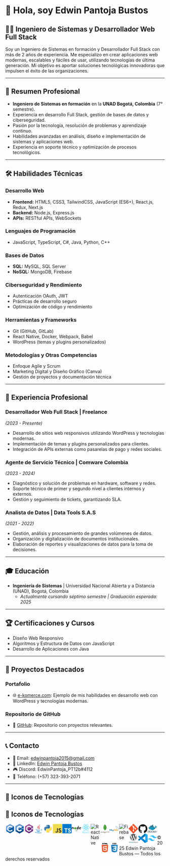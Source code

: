 # 👋 Hola, soy Edwin Pantoja Bustos  
## 👨‍💻 Ingeniero de Sistemas y Desarrollador Web Full Stack  

Soy un Ingeniero de Sistemas en formación y Desarrollador Full Stack con más de 2 años de experiencia. Me especializo en crear aplicaciones web modernas, escalables y fáciles de usar, utilizando tecnologías de última generación. Mi objetivo es aportar soluciones tecnológicas innovadoras que impulsen el éxito de las organizaciones.  

---

## 🎯 Resumen Profesional  
- **Ingeniero de Sistemas en formación** en la **UNAD Bogotá, Colombia** (7° semestre).  
- Experiencia en desarrollo Full Stack, gestión de bases de datos y ciberseguridad.  
- Pasión por la tecnología, resolución de problemas y aprendizaje continuo.  
- Habilidades avanzadas en análisis, diseño e implementación de sistemas y aplicaciones web.  
- Experiencia en soporte técnico y optimización de procesos tecnológicos.  

---

## 🛠️ Habilidades Técnicas  
### Desarrollo Web  
- **Frontend:** HTML5, CSS3, TailwindCSS, JavaScript (ES6+), React.js, Redux, Next.js  
- **Backend:** Node.js, Express.js  
- **APIs:** RESTful APIs, WebSockets  

### Lenguajes de Programación  
- JavaScript, TypeScript, C#, Java, Python, C++  

### Bases de Datos  
- **SQL:** MySQL, SQL Server  
- **NoSQL:** MongoDB, Firebase  

### Ciberseguridad y Rendimiento  
- Autenticación OAuth, JWT  
- Prácticas de desarrollo seguro  
- Optimización de código y rendimiento  

### Herramientas y Frameworks  
- Git (GitHub, GitLab)  
- React Native, Docker, Webpack, Babel  
- WordPress (temas y plugins personalizados)  

### Metodologías y Otras Competencias  
- Enfoque Agile y Scrum  
- Marketing Digital y Diseño Gráfico (Canva)  
- Gestión de proyectos y documentación técnica  

---

## 📂 Experiencia Profesional  

### **Desarrollador Web Full Stack | Freelance**  
_(2023 - Presente)_  
- Desarrollo de sitios web responsivos utilizando WordPress y tecnologías modernas.  
- Implementación de temas y plugins personalizados para clientes.  
- Integración de APIs externas como pasarelas de pago y redes sociales.  

### **Agente de Servicio Técnico | Comware Colombia**  
_(2023 - 2024)_  
- Diagnóstico y solución de problemas en hardware, software y redes.  
- Soporte técnico de primer y segundo nivel a clientes internos y externos.  
- Gestión y seguimiento de tickets, garantizando SLA.  

### **Analista de Datos | Data Tools S.A.S**  
_(2021 - 2022)_  
- Gestión, análisis y procesamiento de grandes volúmenes de datos.  
- Organización y digitalización de documentos institucionales.  
- Elaboración de reportes y visualizaciones de datos para la toma de decisiones.  

---

## 🎓 Educación  
- **Ingeniería de Sistemas** | Universidad Nacional Abierta y a Distancia (UNAD), Bogotá, Colombia  
  - _Actualmente cursando séptimo semestre | Graduación esperada: 2025_  

---

## 🏆 Certificaciones y Cursos  
- Diseño Web Responsivo  
- Algoritmos y Estructura de Datos con JavaScript  
- Desarrollo de Aplicaciones con Java  

---

## 🌟 Proyectos Destacados  

### **Portafolio**  
- 🌐 [e-komerce.com](https://e-komerce.com/): Ejemplo de mis habilidades en desarrollo web con WordPress y tecnologías modernas.  

### **Repositorio de GitHub**  
- 🔗 [GitHub](https://github.com/edwinpantojab): Repositorio con proyectos relevantes.  

---

## 📞 Contacto  
- 📧 Email: edwinpantoja2015@gmail.com  
- 💼 LinkedIn: [Edwin Pantoja Bustos](https://www.linkedin.com/in/edwin-pantoja-bustos-07233b264/)  
- 🎮 Discord: EdwinPantoja_PT12b#4112  
- 📱 Teléfono: (+57) 323-393-2071  

---

## 🔧 Iconos de Tecnologías  

## 🔧 Iconos de Tecnologías  

<img align="left" alt="C" width="30px" src="https://raw.githubusercontent.com/devicons/devicon/master/icons/c/c-original.svg" />
<img align="left" alt="C++" width="30px" src="https://raw.githubusercontent.com/devicons/devicon/master/icons/cplusplus/cplusplus-original.svg" />
<img align="left" alt="C#" width="30px" src="https://raw.githubusercontent.com/devicons/devicon/master/icons/csharp/csharp-original.svg" />
<img align="left" alt="Java" width="30px" src="https://raw.githubusercontent.com/devicons/devicon/master/icons/java/java-original.svg" />
<img align="left" alt="Python" width="30px" src="https://raw.githubusercontent.com/devicons/devicon/master/icons/python/python-original.svg" />
<img align="left" alt="JavaScript" width="30px" src="https://raw.githubusercontent.com/devicons/devicon/master/icons/javascript/javascript-original.svg" />
<img align="left" alt="TypeScript" width="30px" src="https://raw.githubusercontent.com/devicons/devicon/master/icons/typescript/typescript-original.svg" />
<img align="left" alt="Node.js" width="30px" src="https://raw.githubusercontent.com/devicons/devicon/master/icons/nodejs/nodejs-original-wordmark.svg" />
<img align="left" alt="React" width="30px" src="https://raw.githubusercontent.com/devicons/devicon/master/icons/react/react-original-wordmark.svg" />
<img align="left" alt="React Native" width="30px" src="https://reactnative.dev/img/header_logo.svg" />
<img align="left" alt="MongoDB" width="30px" src="https://raw.githubusercontent.com/devicons/devicon/master/icons/mongodb/mongodb-original-wordmark.svg" />
<img align="left" alt="MySQL" width="30px" src="https://raw.githubusercontent.com/devicons/devicon/master/icons/mysql/mysql-original-wordmark.svg" />
<img align="left" alt="Firebase" width="30px" src="https://www.vectorlogo.zone/logos/firebase/firebase-icon.svg" />
<img align="left" alt="Git" width="30px" src="https://raw.githubusercontent.com/devicons/devicon/master/icons/git/git-original.svg" />
<img align="left" alt="GitHub" width="30px" src="https://raw.githubusercontent.com/devicons/devicon/master/icons/github/github-original.svg" />
<img align="left" alt="Docker" width="30px" src="https://raw.githubusercontent.com/devicons/devicon/master/icons/docker/docker-original-wordmark.svg" />
<img align="left" alt="WordPress" width="30px" src="https://raw.githubusercontent.com/devicons/devicon/master/icons/wordpress/wordpress-original.svg" />
<img align="left" alt="Visual Studio Code" width="30px" src="https://raw.githubusercontent.com/devicons/devicon/master/icons/vscode/vscode-original.svg" />
<img align="left" alt="TailwindCSS" width="30px" src="https://raw.githubusercontent.com/devicons/devicon/master/icons/tailwindcss/tailwindcss-plain.svg" />
<img align="left" alt="HTML5" width="30px" src="https://raw.githubusercontent.com/devicons/devicon/master/icons/html5/html5-original-wordmark.svg" />
<img align="left" alt="CSS3" width="30px" src="https://raw.githubusercontent.com/devicons/devicon/master/icons/css3/css3-original-wordmark.svg" />


<br/><br/>
© 2025 Edwin Pantoja Bustos — Todos los derechos reservados  

